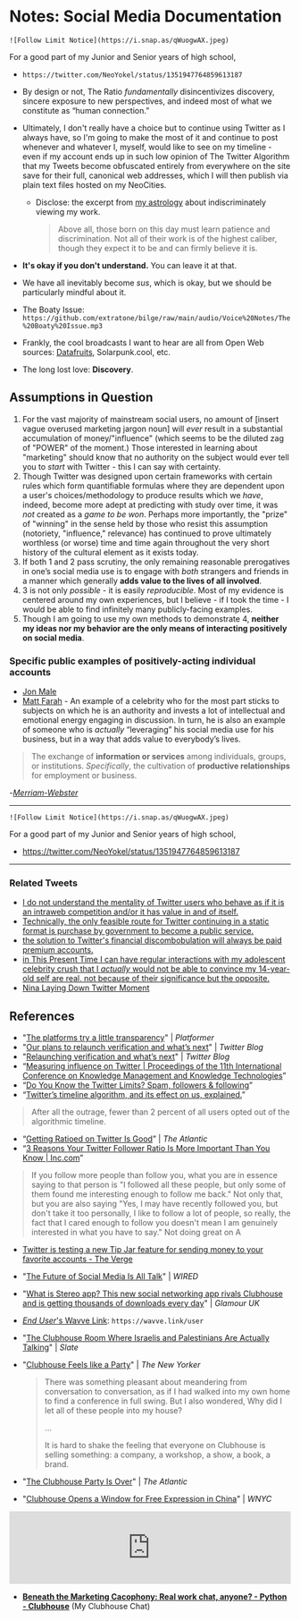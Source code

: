 # Notes: Social Media Documentation



`![Follow Limit Notice](https://i.snap.as/qWuogwAX.jpeg)`

For a good part of my Junior and Senior years of high school, 

* `https://twitter.com/NeoYokel/status/1351947764859613187`

* By design or not, The Ratio _fundamentally_ disincentivizes discovery, sincere exposure to new perspectives, and indeed most of what we constitute as “human connection.”

* Ultimately, I don't really have a choice but to continue using Twitter as I always have, so I'm going to make the most of it and continue to post whenever and whatever I, myself, would like to see on my timeline - even if my account ends up in such low opinion of The Twitter Algorithm that my Tweets become obfuscated entirely from everywhere on the site save for their full, canonical web addresses, which I will then publish via plain text files hosted on my NeoCities.
  * Disclose: the excerpt from [my astrology](https://www.notion.so/rotund/The-Day-of-Reformed-Precocity-1bbbb5f6369646fbae7024c3295523e4) about indiscriminately viewing my work.
  
    > Above all, those born on this day must learn patience and discrimination. Not all of their work is of the highest caliber, though they expect it to be and can firmly believe it is.
  
* **It's okay if you don't understand.** You can leave it at that.

* We have all inevitably become *sus*, which is okay, but we should be particularly mindful about it.

* The Boaty Issue: `https://github.com/extratone/bilge/raw/main/audio/Voice%20Notes/The%20Boaty%20Issue.mp3`

* Frankly, the cool broadcasts I want to hear are all from Open Web sources: [Datafruits](https://datafruits.fm/), Solarpunk.cool, etc.

* The long lost love: **Discovery**.

## Assumptions in Question

1. For the vast majority of mainstream social users, no amount of [insert vague overused marketing jargon noun] will *ever* result in a substantial accumulation of money/"influence" (which seems to be the diluted zag of "POWER" of the moment.) Those interested in learning about "marketing" should know that no authority on the subject would ever tell you to *start* with Twitter - this I can say with certainty. 
2. Though Twitter was designed upon certain frameworks with certain rules which form quantifiable formulas where they are dependent upon a user's choices/methodology to produce results which we *have*, indeed, become more adept at predicting with study over time, it was *not* created as a *game to be won*. Perhaps more importantly, the "prize" of "winning" in the sense held by those who resist this assumption (notoriety, "influence," relevance) has continued to prove ultimately worthless (or worse) time and time again throughout the very short history of the cultural element as it exists today.
3. If both 1 and 2 pass scrutiny, the only remaining reasonable prerogatives in one’s social media use is to engage with _both_ strangers and friends in a manner which generally **adds value to the lives of all involved**.
4. 3 is not only _possible_ - it is easily _reproducible_. Most of my evidence is centered around my own experiences, but I believe - if I took the time - I would be able to find infinitely many publicly-facing examples. 
5. Though I am going to use my own methods to demonstrate 4, **neither my ideas nor my behavior are the only means of interacting positively on social media**.

### Specific public examples of positively-acting individual accounts
* [Jon Male](https://twitter.com/mrjaydeeem)
* [Matt Farah](https://twitter.com/thesmokingtire) - An example of a celebrity who for the most part sticks to subjects on which he is an authority and invests a lot of intellectual and emotional energy engaging in discussion. In turn, he is also an example of someone who is *actually* “leveraging” his social media use for his business, but in a way that adds value to everybody’s lives. 


> The exchange of **information or services** among individuals, groups, or institutions.
> *Specifically*, the cultivation of **productive relationships** for employment or business.

-[*Merriam-Webster*](https://www.merriam-webster.com/dictionary/networking)

***

`![Follow Limit Notice](https://i.snap.as/qWuogwAX.jpeg)`

For a good part of my Junior and Senior years of high school, 

* https://twitter.com/NeoYokel/status/1351947764859613187


***

### Related Tweets

* [I do not understand the mentality of Twitter users who behave as if it is an intraweb competition and/or it has value in and of itself.](https://twitter.com/NeoYokel/status/753114804617932801)
* [Technically, the only feasible route for Twitter continuing in a static format is purchase by government to become a public service.](https://twitter.com/NeoYokel/status/696094018862718976)
* [the solution to Twitter's financial discombobulation will always be paid premium accounts.](https://twitter.com/NeoYokel/status/841212000436912129)
* [in This Present Time I can have regular interactions with my adolescent celebrity crush that I *actually* would not be able to convince my 14-year-old self are real. not because of their significance but the opposite.](https://twitter.com/NeoYokel/status/1393805699445047301)
* [Nina Laying Down Twitter Moment](https://twitter.com/i/events/1395934071197474828 )

## References

* "[The platforms try a little transparency](https://www.platformer.news/p/the-platforms-try-a-little-transparency)" | *Platformer*
* "[Our plans to relaunch verification and what’s next](https://blog.twitter.com/en_us/topics/company/2020/our-plans-to-relaunch-verification-and-whats-next.html)" | *Twitter Blog*
* "[Relaunching verification and what’s next](https://blog.twitter.com/en_us/topics/company/2021/relaunching-verification-and-whats-next.html)" | *Twitter Blog*
* “[Measuring influence on Twitter | Proceedings of the 11th International Conference on Knowledge Management and Knowledge Technologies](https://dl.acm.org/doi/abs/10.1145/2024288.2024326)”
* “[Do You Know the Twitter Limits? Spam, followers & following](https://iag.me/socialmedia/guides/do-you-know-the-twitter-limits/)”
* “[Twitter’s timeline algorithm, and its effect on us, explained.](http://www.slate.com/articles/technology/cover_story/2017/03/twitter_s_timeline_algorithm_and_its_effect_on_us_explained.html)”
> After all the outrage, fewer than 2 percent of all users opted out of the algorithmic timeline.
* “[Getting Ratioed on Twitter Is Good](https://www.theatlantic.com/ideas/archive/2019/10/ratio-twitter-good/600334/)” | *The Atlantic*
* “[3 Reasons Your Twitter Follower Ratio Is More Important Than You Know | Inc.com](https://www.inc.com/hillel-fuld/3-reasons-your-twitter-follower-ratio-is-more-important-than-you-know.html)”
> If you follow more people than follow you, what you are in essence saying to that person is "I followed all these people, but only some of them found me interesting enough to follow me back."
> Not only that, but you are also saying "Yes, I may have recently followed you, but don't take it too personally, I like to follow a lot of people, so really, the fact that I cared enough to follow you doesn't mean I am genuinely interested in what you have to say."
> Not doing great on A
* [Twitter is testing a new Tip Jar feature for sending money to your favorite accounts - The Verge](https://www.theverge.com/2021/5/6/22423583/twitter-tip-jar-feature-sending-money-venmo-cashapp)

* "[The Future of Social Media Is All Talk](https://www.wired.com/story/the-future-of-social-media-is-all-talk)" | *WIRED*

* "[What is Stereo app? This new social networking app rivals Clubhouse and is getting thousands of downloads every day](https://www.glamourmagazine.co.uk/article/stereo-app)" | *Glamour UK*

* [*End User*'s Wavve Link](https://wavve.link/user): `https://wavve.link/user`

* "[The Clubhouse Room Where Israelis and Palestinians Are Actually Talking](https://slate.com/news-and-politics/2021/05/palestinian-israeli-clubhouse-conversation.html)" | *Slate*

* "[Clubhouse Feels like a Party](https://www.newyorker.com/news/letter-from-silicon-valley/in-the-clubhouse)" | *The New Yorker*

  > There was something pleasant about meandering from conversation to conversation, as if I had walked into my own home to find a conference in full swing. But I also wondered, Why did I let all of these people into my house?
  >
  > ...
  >
  > It is hard to shake the feeling that everyone on Clubhouse is selling something: a company, a workshop, a show, a book, a brand.

* "[The Clubhouse Party Is Over](https://www.vanityfair.com/news/2021/04/the-clubhouse-party-is-over)" | *The Atlantic*

* "[Clubhouse Opens a Window for Free Expression in China](https://www.wnyc.org/story/clubhouse-opens-window-free-expression-china-pm/)" | *WNYC*

<iframe frameborder="0" scrolling="no" height="130" width="100%" src="https://www.wnyc.org/widgets/ondemand_player/wnyc/#file=/audio/json/1092149/&share=1"></iframe>

* **[Beneath the Marketing Cacophony: Real work chat, anyone? - Python - Clubhouse](https://www.joinclubhouse.com/event/MKJXLezN)** (My Clubhouse Chat) 
